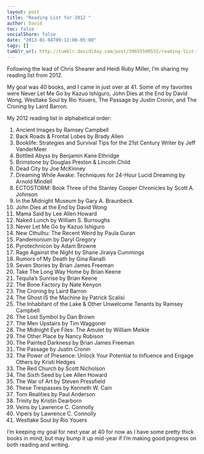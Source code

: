 ```yaml
---
layout: post
title: "Reading List for 2012 "
author: David
toc: false
socialShare: false
date: "2013-01-04T09:12:00-05:00"
tags: []
tumblr_url: http://tumblr.davidlday.com/post/39655590532/reading-list-for-2012
---
```


Following the lead of Chris Shearer and Heidi Ruby Miller, I’m sharing my
reading list from 2012.

My goal was 40 books, and I came in just over at 41. Some of my favorites were
Never Let Me Go by Kazuo Ishiguro, John Dies at the End by David Wong, Westlake
Soul by Rio Youers, The Passage by Justin Cronin, and The Croning by Laird
Barron.

My 2012 reading list in alphabetical order:

1. Ancient Images by Ramsey Campbell
2. Back Roads & Frontal Lobes by Brady Allen
3. Booklife: Strategies and Survival Tips for the 21st Century Writer by Jeff
   VanderMeer
4. Bottled Abyss by Benjamin Kane Ethridge
5. Brimstone by Douglas Preston & Lincoln Child
6. Dead City by Joe McKinney
7. Dreaming While Awake: Techniques for 24-Hour Lucid Dreaming by Arnold Mindell
8. ECTOSTORM: Book Three of the Stanley Cooper Chronicles by Scott A. Johnson
9. In the Midnight Museum by Gary A. Braunbeck
10. John Dies at the End by David Wong
11. Mama Said by Lee Allen Howard
12. Naked Lunch by William S. Burroughs
13. Never Let Me Go by Kazuo Ishiguro
14. New Cthulhu: The Recent Weird by Paula Guran
15. Pandemonium by Daryl Gregory
16. Pyrotechnicon by Adam Browne
17. Rage Against the Night by Shane Jiraiya Cummings
18. Rumors of My Death by Gina Ranalli
19. Seven Stories by Brian James Freeman
20. Take The Long Way Home by Brian Keene
21. Tequila’s Sunrise by Brian Keene
22. The Bone Factory by Nate Kenyon
23. The Croning by Laird Barron
24. The Ghost IS the Machine by Patrick Scalisi
25. The Inhabitant of the Lake & Other Unwelcome Tenants by Ramsey Campbell
26. The Lost Symbol by Dan Brown
27. The Men Upstairs by Tim Waggoner
28. The Midnight Eye Files: The Amulet by William Meikle
29. The Other Place by Nancy Robison
30. The Painted Darkness by Brian James Freeman
31. The Passage by Justin Cronin
32. The Power of Presence: Unlock Your Potential to Influence and Engage Others
    by Kristi Hedges
33. The Red Church by Scott Nicholson
34. The Sixth Seed by Lee Allen Howard
35. The War of Art by Steven Pressfield
36. These Trespasses by Kenneth W. Cain
37. Torn Realities by Paul Anderson
38. Trinity by Kristin Dearborn
39. Veins by Lawrence C. Connolly
40. Vipers by Lawrence C. Connolly
41. Westlake Soul by Rio Youers

I’m keeping my goal for next year at 40 for now as I have some pretty thick
books in mind, but may bump it up mid-year if I’m making good progress on both
reading and writing.
